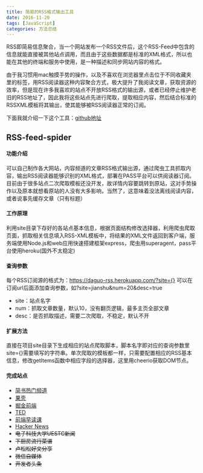 ```yaml
---
title: 简易的RSS格式输出工具
date: 2016-11-20
tags: [JavaScript]
categories: 方法总结
---
```

RSS即简易信息聚合，当一个网站发布一个RSS文件后，这个RSS-Feed中包含的信息就能直接被其他站点调用，而且由于这些数据都是标准的XML格式，所以也能在其他的终端和服务中使用，是一种描述和同步网站内容的格式。
<!--more-->

由于我习惯用mac触摸手势的操作，以及不喜欢在浏览器里点击位于不同收藏夹里的标签，用RSS阅读器这种内容聚合方式，极大提升了我阅读文章，获取资源的效率，但是现在许多我喜欢的站点不开放RSS格式的输出源，或者已经停止维护老旧的RSS地址了，因此我将这些站点先进行爬取，提取相应内容，然后结合标准的RSSXML模板将其输出，使其能够被RSS阅读器正常的订阅。

下面我就介绍一下这个工具：[github地址](https://github.com/shudery/RSS-feed-spider)
## RSS-feed-spider

#### 功能介绍
可以自己制作各大网站，内容频道的文章RSS格式输出源，通过爬虫工具抓取内容，输出RSS阅读器能够识别的XML格式，部署在PASS平台可以供阅读器订阅。目前由于很多站点二次爬取模板还没开发，故详情内容要跳转到原站，这对手势操作以及原本就想看原站的人没有大多影响，当然了，这意味着没法离线阅读内容，或者说事先缓存文章（只有标题）

#### 工作原理
利用site目录下存好的各站点基本信息，根据页面结构修改选择器，利用爬虫爬取页面，抓取相关信息填入RSS-XML模板中，将结果的XML文件返回到客户端，服务端使用Node.js和web应用快速搭建框架express，爬虫用superagent，pass平台使用heroku(国外不太稳定)

#### 查询参数
每个RSS订阅源的格式为：https://daguo-rss.herokuapp.com/?site={}
可以在订阅url后面添加查询参数，如?site=jianshu&num=20&desc=true

- site：站点名字  
- num：抓取文章数量，默认10，没有翻页逻辑，最多主页全部文章  
- desc：是否抓取描述，需要二次爬取，不稳定，默认不开

#### 扩展方法
直接在项目site目录下生成相应的站点爬取脚本，脚本名字即对应的查询参数里site={}需要填写的字符串。单次爬取的模板都一样，只需要配置相应的RSS基本信息，修改getItems函数中相应字段的选择器，这里用cheerio获取DOM节点。

#### 完成站点
- [简书热门频道](https://daguo-rss.herokuapp.com/?site=jianshu)
- [果壳](https://daguo-rss.herokuapp.com/?site=guoke)
- [掘金前端](https://daguo-rss.herokuapp.com/?site=juejin)
- [TED](https://daguo-rss.herokuapp.com/?site=ted)
- [前端早读课](https://daguo-rss.herokuapp.com/?site=zaoduke)
- [Hacker News](https://daguo-rss.herokuapp.com/?site=hacker)
- ~~电子科技大学UESTC新闻~~
- ~~下厨房流行菜谱~~
- ~~卢松松好文分享~~
- ~~微信自媒体~~
- ~~开发者头条~~